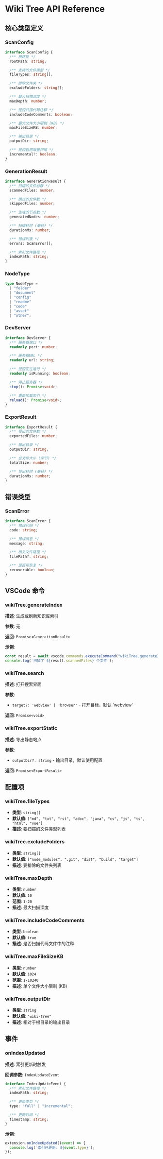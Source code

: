 # Wiki Tree API Reference

## 核心类型定义

### ScanConfig

```typescript
interface ScanConfig {
  /** 根路径 */
  rootPath: string;

  /** 支持的文件类型 */
  fileTypes: string[];

  /** 排除文件夹 */
  excludeFolders: string[];

  /** 最大扫描深度 */
  maxDepth: number;

  /** 是否扫描代码注释 */
  includeCodeComments: boolean;

  /** 最大文件大小限制 (KB) */
  maxFileSizeKB: number;

  /** 输出目录 */
  outputDir: string;

  /** 是否启用增量扫描 */
  incremental?: boolean;
}
```

### GenerationResult

```typescript
interface GenerationResult {
  /** 扫描的文件总数 */
  scannedFiles: number;

  /** 跳过的文件数 */
  skippedFiles: number;

  /** 生成的节点数 */
  generatedNodes: number;

  /** 扫描耗时 (毫秒) */
  durationMs: number;

  /** 错误列表 */
  errors: ScanError[];

  /** 索引文件路径 */
  indexPath: string;
}
```

### NodeType

```typescript
type NodeType =
  | "folder"
  | "document"
  | "config"
  | "readme"
  | "code"
  | "asset"
  | "other";
```

### DevServer

```typescript
interface DevServer {
  /** 服务器端口 */
  readonly port: number;

  /** 服务器URL */
  readonly url: string;

  /** 是否正在运行 */
  readonly isRunning: boolean;

  /** 停止服务器 */
  stop(): Promise<void>;

  /** 重新加载索引 */
  reload(): Promise<void>;
}
```

### ExportResult

```typescript
interface ExportResult {
  /** 导出的文件数 */
  exportedFiles: number;

  /** 输出目录 */
  outputDir: string;

  /** 总文件大小 (字节) */
  totalSize: number;

  /** 导出耗时 (毫秒) */
  durationMs: number;
}
```

## 错误类型

### ScanError

```typescript
interface ScanError {
  /** 错误代码 */
  code: string;

  /** 错误消息 */
  message: string;

  /** 相关文件路径 */
  filePath?: string;

  /** 是否可恢复 */
  recoverable: boolean;
}
```

## VSCode 命令

### wikiTree.generateIndex

**描述**: 生成或刷新知识库索引

**参数**: 无

**返回**: `Promise<GenerationResult>`

**示例**:

```typescript
const result = await vscode.commands.executeCommand("wikiTree.generateIndex");
console.log(`扫描了 ${result.scannedFiles} 个文件`);
```

### wikiTree.search

**描述**: 打开搜索界面

**参数**:

- `target?: 'webview' | 'browser'` - 打开目标，默认 'webview'

**返回**: `Promise<void>`

### wikiTree.exportStatic

**描述**: 导出静态站点

**参数**:

- `outputDir?: string` - 输出目录，默认使用配置

**返回**: `Promise<ExportResult>`

## 配置项

### wikiTree.fileTypes

- **类型**: `string[]`
- **默认值**: `["md", "txt", "rst", "adoc", "java", "cs", "js", "ts", "html", "vue"]`
- **描述**: 要扫描的文件类型列表

### wikiTree.excludeFolders

- **类型**: `string[]`
- **默认值**: `["node_modules", ".git", "dist", "build", "target"]`
- **描述**: 要排除的文件夹列表

### wikiTree.maxDepth

- **类型**: `number`
- **默认值**: `10`
- **范围**: `1-20`
- **描述**: 最大扫描深度

### wikiTree.includeCodeComments

- **类型**: `boolean`
- **默认值**: `true`
- **描述**: 是否扫描代码文件中的注释

### wikiTree.maxFileSizeKB

- **类型**: `number`
- **默认值**: `1024`
- **范围**: `1-10240`
- **描述**: 单个文件大小限制 (KB)

### wikiTree.outputDir

- **类型**: `string`
- **默认值**: `"wiki-tree"`
- **描述**: 相对于根目录的输出目录

## 事件

### onIndexUpdated

**描述**: 索引更新时触发

**回调参数**: `IndexUpdateEvent`

```typescript
interface IndexUpdateEvent {
  /** 索引文件路径 */
  indexPath: string;

  /** 更新类型 */
  type: "full" | "incremental";

  /** 更新时间 */
  timestamp: string;
}
```

**示例**:

```typescript
extension.onIndexUpdated((event) => {
  console.log(`索引已更新: ${event.type}`);
});
```
